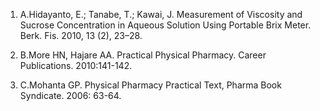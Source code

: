 1. A.Hidayanto, E.; Tanabe, T.; Kawai, J. Measurement of Viscosity and Sucrose Concentration in Aqueous Solution Using Portable Brix Meter. 
Berk. Fis. 2010, 13 (2), 23–28.<br>

2. B.More HN, Hajare AA. Practical Physical Pharmacy. Career Publications. 2010:141-142.<br>

3. C.Mohanta GP. Physical Pharmacy Practical Text, Pharma Book Syndicate. 2006: 63-64.